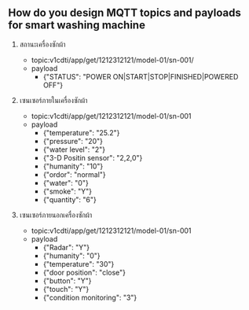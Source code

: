 ## How do you design MQTT topics and payloads for smart washing machine

1. สถานะเครื่องซักผ้า
    - topic:v1cdti/app/get/1212312121/model-01/sn-001/
    - payload
        - {"STATUS": "POWER ON|START|STOP|FINISHED|POWERED OFF"}
1. เซนเซอร์ภายในเครื่องซักผ้า
    - topic:v1cdti/app/get/1212312121/model-01/sn-001
    - payload
        - {"temperature": "25.2"}
        - {"pressure": "20"}
        - {"water level": "2"}
        - {"3-D Positin sensor": "2,2,0"}
        - {"humanity": "10"}
        - {"ordor": "normal"}
        - {"water": "0"}
        - {"smoke": "Y"}
        - {"quantity": "6"}
        

 1. เซนเซอร์ภายนอกเครื่องซักผ้า
    - topic:v1cdti/app/get/1212312121/model-01/sn-001
    - payload
        - {"Radar": "Y"}
        - {"humanity": "0"}
        - {"temperature": "30"}
        - {"door position": "close"}
        - {"button": "Y"}
        - {"touch": "Y"}
        - {"condition monitoring": "3"}



